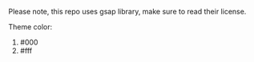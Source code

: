 
Please note, this repo uses gsap library, make sure to read their license.

Theme color: 
1. #000
2. #fff